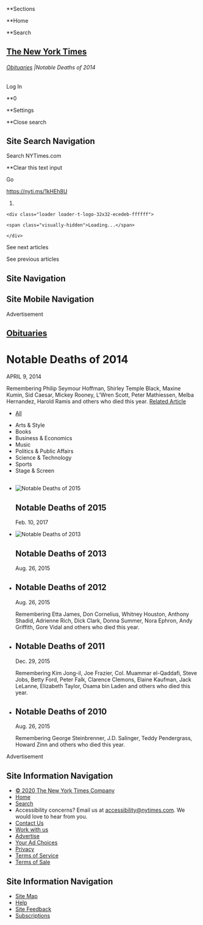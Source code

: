 <div id="suggestions" class="suggestions messenger nocontent robots-nocontent" style="display:none;">

<div class="message-bed">

<div class="message-container last-message-container">

<div class="message">

<span class="message-content"> **<span class="message-title">NYTimes.com
no longer supports Internet Explorer 9 or earlier. Please upgrade your
browser.</span> [LEARN MORE
»](http://www.nytimes.com/content/help/site/ie9-support.html)
</span>

</div>

</div>

</div>

</div>

<div id="shell" class="shell">

<div class="container">

<div class="quick-navigation button-group">

**<span class="button-text">Sections</span>

**<span class="button-text">Home</span>

**<span class="button-text">Search</span>

</div>

<div class="branding">

## [<span class="visually-hidden">The New York Times</span>](http://www.nytimes.com/)

</div>

<div class="story-meta">

###### <span class="kicker-label"> [Obituaries](https://www.nytimes.com/section/obituaries) </span> <span class="pipe">|</span>Notable Deaths of 2014

</div>

<div class="user-tools">

<div id="sharetools-masthead" class="sharetools theme-classic sharetools-masthead" data-aria-label="tools" data-role="group" data-shares="facebook,twitter,email,show-all,save" data-url="https://www.nytimes.com/interactive/2014/obituaries/notable-deaths-2014.html" data-title="Notable Deaths of 2014" data-author="" data-media="https://static01.nyt.com/images/icons/t_logo_291_black.png" data-description="Remembering Maya Angelou, Philip Seymour Hoffman, Shirley Temple Black, Nadine Gordimer, Ruby Dee, Howard Baker, Elaine Stritch, Mickey Rooney, Robin Williams and others who died this year." data-publish-date="April 9, 2014">

<div class="ad sharetools-inline-article-ad hidden nocontent robots-nocontent">

</div>

</div>

<div class="user-tools-button-group button-group">

Log In

**<span class="button-text">0</span>

**<span class="button-text">Settings</span>

</div>

</div>

</div>

<div class="search-flyout-panel flyout-panel">

**<span class="visually-hidden">Close search</span>

## Site Search Navigation

<div class="control">

<div class="label-container visually-hidden">

Search NYTimes.com

</div>

<div class="field-container">

**<span id="clear-search-input" class="visually-hidden">Clear this text
input</span>

<div class="auto-suggest" style="display: none;">

</div>

Go

</div>

</div>

</div>

<div id="notification-modals" class="notification-modals">

</div>

<span class="story-short-url"><https://nyti.ms/1kHEh8U></span>

<div class="nocontent robots-nocontent">

1.  
    
    <div class="loader loader-t-logo-32x32-ecedeb-ffffff">
    
    <span class="visually-hidden">Loading...</span>
    
    </div>

<div class="ribbon-navigation-container">

<span class="visually-hidden">See next articles</span>

<div class="arrow arrow-right">

<div class="arrow-conceal">

</div>

</div>

<span class="visually-hidden">See previous
articles</span>

<div class="arrow arrow-left">

<div class="arrow-conceal">

</div>

</div>

</div>

</div>

## Site Navigation

## Site Mobile Navigation

<div id="navigation-edge" class="navigation-edge">

</div>

<div id="page" class="page">

<div id="TopAd" class="ad top-ad nocontent robots-nocontent">

<div class="accessibility-ad-header">

Advertisement

</div>

</div>

<div id="main" class="main" data-role="main">

<div class="story-meta">

<div class="kicker-container">

## <span class="kicker-label"> [Obituaries](https://www.nytimes.com/section/obituaries) </span>

<div id="sharetools-interactive" class="sharetools theme-classic sharetools-interactive" data-aria-label="tools" data-role="group" data-shares="show-all|Share" data-url="https://www.nytimes.com/interactive/2014/obituaries/notable-deaths-2014.html" data-title="Notable Deaths of 2014" data-author="" data-media="https://static01.nyt.com/images/icons/t_logo_291_black.png" data-description="Remembering Maya Angelou, Philip Seymour Hoffman, Shirley Temple Black, Nadine Gordimer, Ruby Dee, Howard Baker, Elaine Stritch, Mickey Rooney, Robin Williams and others who died this year." data-publish-date="April 9, 2014">

<div class="ad sharetools-inline-article-ad hidden nocontent robots-nocontent">

</div>

</div>

</div>

# Notable Deaths of 2014

<div class="story-meta-footer interactive-meta-footer">

<div class="interactive-byline">

APRIL 9, 2014

</div>

<span class="summary-text">Remembering Philip Seymour Hoffman, Shirley
Temple Black, Maxine Kumin, Sid Caesar, Mickey Rooney, L’Wren Scott,
Peter Mathiessen, Melba Hernandez, Harold Ramis and others who died this
year.</span> [Related
Article](https://www.nytimes.com/interactive/2015/obituaries/notable-deaths-2015.html)

</div>

</div>

<div id="notable-deaths-2014" class="interactive-graphic">

<div class="nytmm_deaths_modal">

</div>

<div id="nytmm_deaths_grid" class="clearfix">

<div id="nytmm_deaths_filter" class="clearfix">

  - <span id="category-all">[All](/)</span>

<span class="pipe"></span>

  - <span id="category-arts">Arts & Style</span>
  - <span id="category-books">Books</span>
  - <span id="category-business">Business & Economics</span>
  - <span id="category-music">Music</span>
  - <span id="category-politics">Politics & Public Affairs</span>
  - <span id="category-science">Science & Technology</span>
  - <span id="category-sports">Sports</span>
  - <span id="category-stage">Stage &
Screen</span>

</div>

<div id="nytmm_deaths_grid_items" class="clearfix">

</div>

</div>

</div>

<div id="related-coverage" class="section related-coverage nocontent robots-nocontent">

<div class="nocontent robots-nocontent">

## 

  - [](https://www.nytimes.com/interactive/2015/obituaries/notable-deaths-2015.html)
    
    <div class="wide-thumb">
    
    ![Notable Deaths of
    2015](https://static01.nyt.com/images/2015/07/11/obituaries/11sharif2_hp/11sharif2_hp-mediumThreeByTwo225.jpg)
    
    </div>
    
    ## Notable Deaths of 2015
    
    Feb. 10,
    2017

  - [](https://www.nytimes.com/interactive/obituaries/notable-deaths-of-2013.html)
    
    <div class="wide-thumb">
    
    ![Notable Deaths of
    2013](https://static01.nyt.com/images/2013/12/06/world/Mandela511ss/Mandela511ss-mediumThreeByTwo225-v2.jpg)
    
    </div>
    
    ## Notable Deaths of 2013
    
    Aug. 26,
    2015

  - [](https://www.nytimes.com/interactive/obituaries/notable-deaths-of-2012.html)
    
    ## Notable Deaths of 2012
    
    Aug. 26, 2015
    
    Remembering Etta James, Don Cornelius, Whitney Houston, Anthony
    Shadid, Adrienne Rich, Dick Clark, Donna Summer, Nora Ephron, Andy
    Griffith, Gore Vidal and others who died this
    year.

  - [](https://www.nytimes.com/interactive/obituaries/2011_notabledeaths.html)
    
    ## Notable Deaths of 2011
    
    Dec. 29, 2015
    
    Remembering Kim Jong-il, Joe Frazier, Col. Muammar el-Qaddafi, Steve
    Jobs, Betty Ford, Peter Falk, Clarence Clemons, Elaine Kaufman, Jack
    LeLanne, Elizabeth Taylor, Osama bin Laden and others who died this
    year.

  - [](https://www.nytimes.com/interactive/obituaries/20100329_NOTABLEDEATHS.html)
    
    ## Notable Deaths of 2010
    
    Aug. 26, 2015
    
    Remembering George Steinbrenner, J.D. Salinger, Teddy Pendergrass,
    Howard Zinn and others who died this year.

</div>

</div>

<div id="BottomAd" class="ad bottom-ad nocontent robots-nocontent">

<div class="accessibility-ad-header">

Advertisement

</div>

</div>

</div>

## Site Information Navigation

  - [©
    <span itemprop="copyrightYear">2020</span><span itemprop="copyrightHolder provider sourceOrganization" itemscope="" itemtype="http://schema.org/Organization" itemid="http://www.nytimes.com"><span itemprop="name">
    The New York Times
    Company</span></span>](https://help.nytimes.com/hc/en-us/articles/115014792127-Copyright-notice)
  - [Home](https://www.nytimes.com)
  - [Search](https://www.nytimes.com/search/)
  - Accessibility concerns? Email us at <accessibility@nytimes.com>. We
    would love to hear from you.
  - [Contact
    Us](https://help.nytimes.com/hc/en-us/articles/115015385887-Contact-Us)
  - [Work with us](https://www.nytco.com/careers/)
  - [Advertise](https://nytmediakit.com/)
  - [Your Ad
    Choices](https://help.nytimes.com/hc/en-us/articles/115014892108-Privacy-policy#pp)
  - [Privacy](https://help.nytimes.com/hc/en-us/articles/115014892108-Privacy-policy)
  - [Terms of
    Service](https://help.nytimes.com/hc/en-us/articles/115014893428-Terms-of-service)
  - [Terms of
    Sale](https://help.nytimes.com/hc/en-us/articles/115014893968-Terms-of-sale)

## Site Information Navigation

  - [Site Map](https://spiderbites.nytimes.com)
  - [Help](https://help.nytimes.com/hc/en-us)
  - [Site
    Feedback](https://help.nytimes.com/hc/en-us/articles/115015385887-Contact-Us?redir=myacc)
  - [Subscriptions](https://www.nytimes.com/subscription?campaignId=37WXW)

</div>

</div>

<div id="Inv1" class="ad inv1-ad hidden">

</div>

<div id="Inv2" class="ad inv2-ad hidden">

</div>

<div id="Inv3" class="ad inv3-ad hidden">

</div>

<div id="ab1" class="ad ab1-ad hidden">

</div>

<div id="ab2" class="ad ab2-ad hidden">

</div>

<div id="ab3" class="ad ab3-ad hidden">

</div>

<div id="prop1" class="ad prop1-ad hidden">

</div>

<div id="prop2" class="ad prop2-ad hidden">

</div>

<div id="Anchor" class="ad anchor-ad hidden">

</div>

<div id="ADX_CLIENTSIDE" class="ad adx-clientside-ad hidden">

</div>
